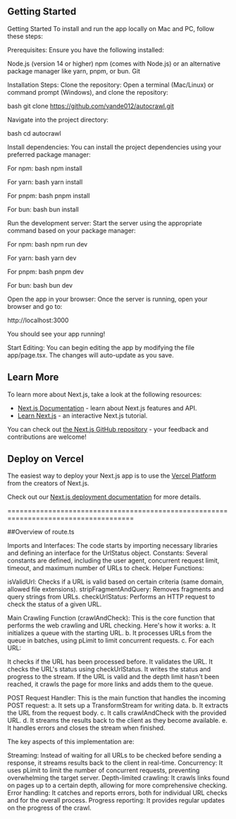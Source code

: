 ## Getting Started

Getting Started
To install and run the app locally on Mac and PC, follow these steps:

Prerequisites:
Ensure you have the following installed:

Node.js (version 14 or higher)
npm (comes with Node.js) or an alternative package manager like yarn, pnpm, or bun.
Git

Installation Steps:
Clone the repository: Open a terminal (Mac/Linux) or command prompt (Windows), and clone the repository:

bash
git clone https://github.com/vande012/autocrawl.git

Navigate into the project directory:

bash
cd autocrawl

Install dependencies: You can install the project dependencies using your preferred package manager:

For npm:
bash
npm install

For yarn:
bash
yarn install

For pnpm:
bash
pnpm install

For bun:
bash
bun install

Run the development server: Start the server using the appropriate command based on your package manager:

For npm:
bash
npm run dev

For yarn:
bash
yarn dev

For pnpm:
bash
pnpm dev

For bun:
bash
bun dev

Open the app in your browser: Once the server is running, open your browser and go to:

http://localhost:3000

You should see your app running!

Start Editing: You can begin editing the app by modifying the file app/page.tsx. The changes will auto-update as you save.
## Learn More

To learn more about Next.js, take a look at the following resources:

- [Next.js Documentation](https://nextjs.org/docs) - learn about Next.js features and API.
- [Learn Next.js](https://nextjs.org/learn) - an interactive Next.js tutorial.

You can check out [the Next.js GitHub repository](https://github.com/vercel/next.js/) - your feedback and contributions are welcome!

## Deploy on Vercel

The easiest way to deploy your Next.js app is to use the [Vercel Platform](https://vercel.com/new?utm_medium=default-template&filter=next.js&utm_source=create-next-app&utm_campaign=create-next-app-readme) from the creators of Next.js.

Check out our [Next.js deployment documentation](https://nextjs.org/docs/deployment) for more details.

=====================================================================================

##Overview of route.ts

Imports and Interfaces:
The code starts by importing necessary libraries and defining an interface for the UrlStatus object.
Constants:
Several constants are defined, including the user agent, concurrent request limit, timeout, and maximum number of URLs to check.
Helper Functions:

isValidUrl: Checks if a URL is valid based on certain criteria (same domain, allowed file extensions).
stripFragmentAndQuery: Removes fragments and query strings from URLs.
checkUrlStatus: Performs an HTTP request to check the status of a given URL.


Main Crawling Function (crawlAndCheck):
This is the core function that performs the web crawling and URL checking. Here's how it works:
a. It initializes a queue with the starting URL.
b. It processes URLs from the queue in batches, using pLimit to limit concurrent requests.
c. For each URL:

It checks if the URL has been processed before.
It validates the URL.
It checks the URL's status using checkUrlStatus.
It writes the status and progress to the stream.
If the URL is valid and the depth limit hasn't been reached, it crawls the page for more links and adds them to the queue.


POST Request Handler:
This is the main function that handles the incoming POST request:
a. It sets up a TransformStream for writing data.
b. It extracts the URL from the request body.
c. It calls crawlAndCheck with the provided URL.
d. It streams the results back to the client as they become available.
e. It handles errors and closes the stream when finished.

The key aspects of this implementation are:

Streaming: Instead of waiting for all URLs to be checked before sending a response, it streams results back to the client in real-time.
Concurrency: It uses pLimit to limit the number of concurrent requests, preventing overwhelming the target server.
Depth-limited crawling: It crawls links found on pages up to a certain depth, allowing for more comprehensive checking.
Error handling: It catches and reports errors, both for individual URL checks and for the overall process.
Progress reporting: It provides regular updates on the progress of the crawl.

